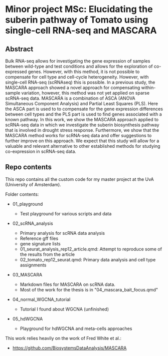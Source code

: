 # Minor project MSc: Elucidating the suberin pathway of Tomato using single-cell RNA-seq and MASCARA

## Abstract
Bulk RNA-seq allows for investigating the gene expression of samples between wild-type and test conditions and allows for the exploration of co-expressed genes. However, with this method, it is not possible to compensate for cell type and cell-cycle heterogeneity. However, with single-cell RNA-seq (scRNAseq) this is possible.
In a previous study, the MASCARA approach showed a novel approach for compensating within-sample variation, however, this method was not yet applied on sparse scRNA-seq data. MASCARA is a combination of ASCA (ANOVA Simultaneous Component Analysis) and Partial Least Squares (PLS). Here the ASCA part is used to to compensate for the gene expression differences between cell types and the PLS part is used to find genes associated with a known pathway. In this work, we show the MASCARA approach applied to scRNA-seq data in which we investigate the suberin biosynthesis pathway that is involved in drought stress response. Furthermore, we show that the MASCARA method works for scRNA-seq data and offer suggestions to further improve on this approach. We expect that this study will allow for a valuable and relevant alternative to other established methods for studying co-expression in scRNA-seq data.

## Repo contents
This repo contains all the custom code for my master project at the UvA (University of Amsterdam). 

Folder contents:
- 01_playground
  - Test playground for various scripts and data

- 02_scRNA_analysis
  - Primary analysis for scRNA data analysis
  - Reference gff files
  - gene signature lists
  - 01_seurat_analysis_rep12_article.qmd: Attempt to reproduce some of the results from the article
  - 02_tomato_rep12_seurat.qmd: Primary data analysis and cell type assignments

- 03_MASCARA
  - Markdown files for MASCARA on scRNA data.
  - Most of the work for the thesis is in "04_mascara_bait_focus.qmd"

- 04_normal_WGCNA_tutorial
   - Tutorial I found about WGCNA (unfinished)

- 05_hdWGCNA
   - Playground for hdWGCNA and meta-cells approaches


This work relies heavily on the work of Fred White et al.:

- https://github.com/BiosystemsDataAnalysis/MASCARA
